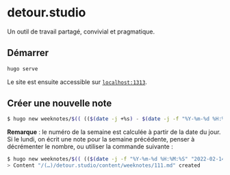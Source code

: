 # detour.studio

Un outil de travail partagé, convivial et pragmatique.


## Démarrer

```sh
hugo serve
```

Le site est ensuite accessible sur [`localhost:1313`](http://localhost:1313/).


## Créer une nouvelle note

```bash
$ hugo new weeknotes/$(( (($(date -j +%s) - $(date -j -f "%Y-%m-%d %H:%M:%S" "2020-01-01 08:00:00" +%s)) / 86400 / 7) +1 )).md
```

**Remarque** : le numéro de la semaine est calculée à partir de la date du jour. Si le lundi, on écrit une note pour la semaine précédente, penser à décrémenter le nombre, ou utiliser la commande suivante :

```bash
$ hugo new weeknotes/$(( (($(date -j -f "%Y-%m-%d %H:%M:%S" "2022-02-14 18:00:00" +%s) - $(date -j -f "%Y-%m-%d %H:%M:%S" "2020-01-01 08:00:00" +%s)) / 86400 / 7) +1 )).md
> Content "/(…)/detour.studio/content/weeknotes/111.md" created
```
